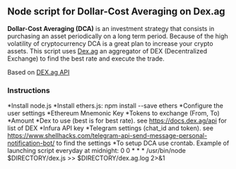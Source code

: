 ## Node script for Dollar-Cost Averaging on Dex.ag

**Dollar-Cost Averaging (DCA)** is an investment strategy that consists in purchasing an asset periodically on a long term period. Because of the high volatility of cryptocurrency DCA is a great plan to increase your crypto assets.
This script uses [Dex.ag](https://dex.ag) an aggregator of DEX (Decentralized Exchange) to find the best rate and execute the trade.

Based on [DEX.ag API](https://docs.dex.ag/api)

### Instructions
*Install node.js
*Install ethers.js: npm install --save ethers
*Configure the user settings
  *Ethereum Mnemonic Key
  *Tokens to exchange (From, To)
  *Amount
  *Dex to use (best is for best rate). see https://docs.dex.ag/api for list of DEX
  *Infura API key
  *Telegram settings (chat_id and token). see https://www.shellhacks.com/telegram-api-send-message-personal-notification-bot/ to find the settings
*To setup DCA use crontab. Example of launching script everyday at midnight:
  0 0 * * * /usr/bin/node $DIRECTORY/dex.js >> $DIRECTORY/dex.ag.log 2>&1
